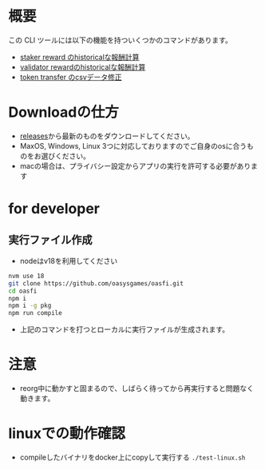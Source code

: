 # 概要

この CLI ツールには以下の機能を持ついくつかのコマンドがあります。
- [staker reward のhistoricalな報酬計算](./doc/doc_JP/export_staker_reward_JP.md)
- [validator rewardのhistoricalな報酬計算](./doc/doc_JP/export_validator_reward_JP.md)
- [token transfer のcsvデータ修正](./doc/doc_JP/correct_csv_JP.md)

# Downloadの仕方

- [releases](https://github.com/oasysgames/oasfi/releases)から最新のものをダウンロードしてください。
- MaxOS, Windows, Linux 3つに対応しておりますのでご自身のosに合うものをお選びください。
- macの場合は、プライバシー設定からアプリの実行を許可する必要があります

# for developer

## 実行ファイル作成

* nodeはv18を利用してください

```bash
nvm use 18
git clone https://github.com/oasysgames/oasfi.git
cd oasfi
npm i
npm i -g pkg
npm run compile
```

* 上記のコマンドを打つとローカルに実行ファイルが生成されます。


# 注意

- reorg中に動かすと固まるので、しばらく待ってから再実行すると問題なく動きます。

# linuxでの動作確認
- compileしたバイナリをdocker上にcopyして実行する
`./test-linux.sh`